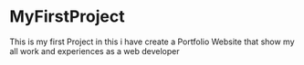 # MyFirstProject
This is my first Project in this i have create a Portfolio Website that show my all work and experiences as a web developer
